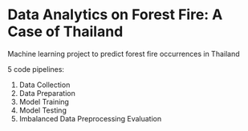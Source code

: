 # Data Analytics on Forest Fire: A Case of Thailand

Machine learning project to predict forest fire occurrences in Thailand

5 code pipelines:
1. Data Collection
2. Data Preparation
3. Model Training
4. Model Testing
5. Imbalanced Data Preprocessing Evaluation
